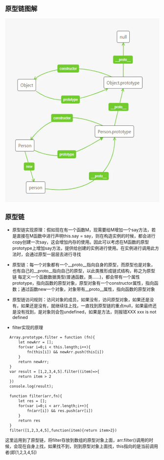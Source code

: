 ## 原型链图解

<img width = '600' height ='600' alt='原型链' src ="./image/原型链.png"/>

## 原型链
* 原型链实现原理：假如现在有一个函数M，现需要给M增加一个say方法，若是直接在M函数中进行声明this.say = say，则在构造实例的时候，都会进行copy创建一次say，这会增加内存的使用。因此可以考虑在M函数的原型prototype上增加say方法，提供给创建的实例进行使用。在实例进行调用此方法时，会通过原型一层层去进行寻找

* 原型链：每一个对象都有一个__proto__指向自身的原型，而原型也是对象，也有自己的__proto__指向自己的原型，以此类推形成链式结构，称之为原型链
  每定义一个函数数据类型(普通函数，类……)，都会带有一个属性prototype，指向函数的原型对象，原型对象有一个constructor属性，指向函数；通过函数new一个对象，对象带有__proto__属性，指向函数的原型对象

* 原型链访问规则：访问对象的成员，如果没有，访问原型对象，如果还是没有，如果还是没有，就继续往上找，一直找到原型链的重点null，如果最终还是没有找到，是对象则会包undefined，如果是方法，则报错XXX xxx is not defined

* filter实现的原理
```
  Array.prototype.filter = function (fn){
      let newArr = [];
      for(var i=0;i < this.length;i++){
          fn(this[i]) && newArr.push(this[i])
      }
      return newArr;
  }
  var result = [1,2,3,4,5].filter((item)=>{
      return item > 2
  })
  console.log(result);

  function filter(arr,fn){
      let res = [];
      for(var i=0;i < arr.length;i++){
          fn(arr[i]) && res.push(arr[i])
      }
      return res
  }
  filter([1,2,3,4,5],function(item){return item>2})
  ```

  这里运用到了原型链，将filter存放到数组的原型对象上面，arr.filter()调用的时候，会现在自身上找，如果找不到，则到原型对象上面找，this指向的是当前调用者(即[1,2,3,4,5])